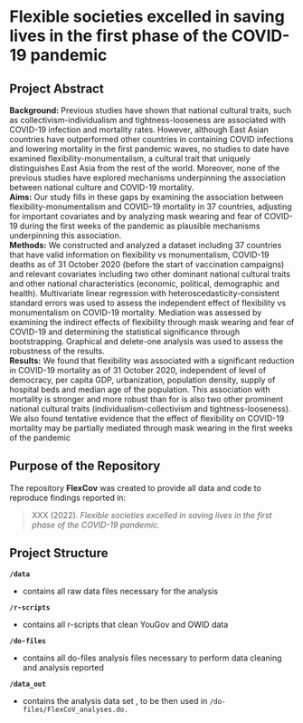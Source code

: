 # Flexible societies excelled in saving lives in the first phase of the COVID-19 pandemic 

## Project Abstract
**Background:** Previous studies have shown that national cultural traits, such as collectivism-individualism and tightness-looseness are associated with COVID-19 infection and mortality rates. However, although East Asian countries have outperformed other countries in containing COVID infections and lowering mortality in the first pandemic waves, no studies to date have examined flexibility-monumentalism, a cultural trait that uniquely distinguishes East Asia from the rest of the world. Moreover, none of the previous studies have explored mechanisms underpinning the association between national culture and COVID-19 mortality.<br/> 
**Aims:** Our study fills in these gaps by examining the association between flexibility-monumentalism and COVID-19 mortality in 37 countries, adjusting for important covariates and by analyzing mask wearing and fear of COVID-19 during the first weeks of the pandemic as plausible mechanisms underpinning this association.<br/> 
**Methods:**  We constructed and analyzed a dataset including 37 countries that have valid information on flexibility vs monumentalism, COVID-19 deaths as of 31 October 2020 (before the start of vaccination campaigns) and relevant covariates including two other dominant national cultural traits and other national characteristics (economic, political, demographic and health). Multivariate linear regression with heteroscedasticity-consistent standard errors was used to assess the independent effect of flexibility vs monumentalism on COVID-19 mortality. Mediation was assessed by examining the indirect effects of flexibility through mask wearing and fear of COVID-19 and determining the statistical significance through bootstrapping. Graphical and delete-one analysis was used to assess the robustness of the results.<br/> 
**Results:** We found that flexibility was associated with a significant reduction in COVID-19 mortality as of 31 October 2020, independent of level of democracy, per capita GDP, urbanization, population density, supply of hospital beds and median age of the population. This association with mortality is stronger and more robust than for is also two other prominent national cultural traits (individualism-collectivism and tightness-looseness). We also found tentative evidence that the effect of flexibility on COVID-19 mortality may be partially mediated through mask wearing in the first weeks of the pandemic


## Purpose of the Repository
The repository **FlexCov** was created to provide all data and code to reproduce findings reported in:
> XXX (2022). *Flexible societies excelled in saving lives in the first phase of the COVID-19 pandemic.*

## Project Structure
**`/data`**
- contains all raw data files necessary for the analysis

**`/r-scripts`**
- contains all r-scripts that clean YouGov and OWID data 

**`/do-files`**
- contains all do-files analysis files necessary to perform data cleaning and analysis reported

**`/data_out`**
- contains the analysis data set , to be then used in `/do-files/FlexCoV_analyses.do.`





